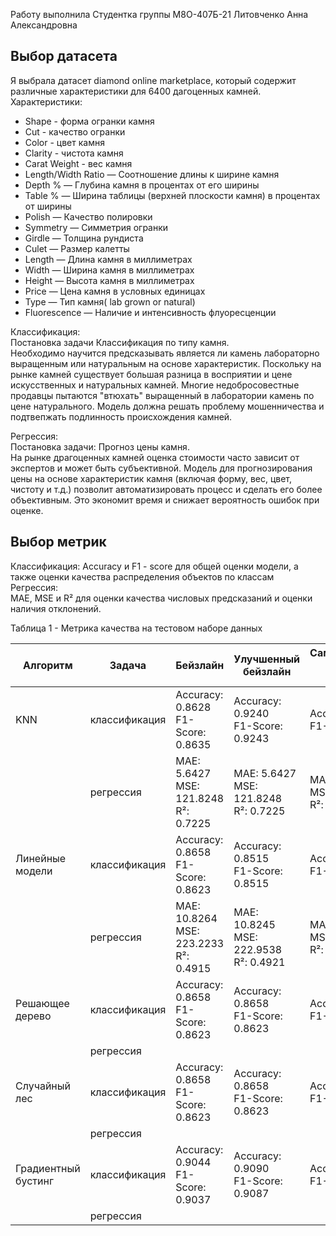 Работу выполнила
Студентка группы М8О-407Б-21
Литовченко Анна Александровна

## Выбор датасета
Я выбрала датасет diamond online marketplace, который содержит различные характеристики для 6400 дагоценных камней.  
Характеристики:  
* Shape - форма огранки камня  
* Cut - качество огранки
* Color - цвет камня
* Clarity - чистота камня
* Carat Weight - вес камня 
* Length/Width Ratio — Соотношение длины к ширине камня  
* Depth % — Глубина камня в процентах от его ширины  
* Table % — Ширина таблицы (верхней плоскости камня) в процентах от ширины  
* Polish — Качество полировки  
* Symmetry — Симметрия огранки  
* Girdle — Толщина рундиста  
* Culet — Размер калетты  
* Length — Длина камня в миллиметрах  
* Width — Ширина камня в миллиметрах  
* Height — Высота камня в миллиметрах  
* Price — Цена камня в условных единицах  
* Type — Тип камня( lab grown or natural)
* Fluorescence — Наличие и интенсивность флуоресценции

Классификация:  
Постановка задачи Классификация по типу камня.  
Необходимо научится предсказывать является ли камень лабораторно выращенным или натуральным на основе характеристик. Поскольку на рынке камней существует большая разница в восприятии и цене искусственных и натуральных камней. Многие недобросовестные продавцы пытаются "втюхать" выращенный в лаборатории камень по цене натурального. Модель должна решать проблему мошенничества и подтвепжать подлинность происхождения камней.

Регрессия:  
Постановка задачи: Прогноз цены камня.  
На рынке драгоценных камней оценка стоимости часто зависит от экспертов и может быть субъективной. Модель для прогнозирования цены на основе характеристик камня (включая форму, вес, цвет, чистоту и т.д.) позволит автоматизировать процесс и сделать его более объективным. Это экономит время и снижает вероятность ошибок при оценке.  

## Выбор метрик  
Классификация: 
Accuracy и F1 - score для общей оценки модели, а также оценки качества распределения объектов по классам  
Регрессия:  
MAE, MSE и R² для оценки качества числовых предсказаний и оценки наличия отклонений.  


Таблица 1 - Метрика качества на тестовом наборе данных

| Алгоритм            | Задача        | Бейзлайн                         | Улучшенный бейзлайн                | Самостоятельная реализация алгоритма                                   |
|---------------------|---------------|----------------------------------|------------------------------------|------------------------------------------------------------------------|
| KNN                 | классификация | Accuracy: 0.8628<br>F1-Score: 0.8635 | Accuracy: 0.9240<br>F1-Score: 0.9243 | Accuracy: 0.8743<br>F1-Score: 0.8748                                       |
|                     | регрессия     | MAE: 5.6427<br> MSE: 121.8248<br>R²: 0.7225  | MAE: 5.6427<br> MSE: 121.8248<br>R²: 0.7225             | MAE: 5.6422<br> MSE: 121.8234<br>R²: 0.7225                                                  |
| Линейные модели     | классификация | Accuracy: 0.8658<br>F1-Score: 0.8623   | Accuracy: 0.8515<br>F1-Score: 0.8515         | Accuracy: 0.8013<br>F1-Score: 0.8000                                                      |
|                     | регрессия     | MAE: 10.8264<br> MSE: 223.2233<br>R²: 0.4915  | MAE: 10.8245<br> MSE: 222.9538<br>R²: 0.4921   | MAE: 10.9413<br> MSE: 230.0575<br>R²: 0.4759      |
| Решающее дерево     | классификация | Accuracy: 0.8658<br>F1-Score: 0.8623                | Accuracy: 0.8658<br>F1-Score: 0.8623                   | Accuracy: 0.8658<br>F1-Score: 0.8623                                                      |
|                     | регрессия     |                       |                          |                                                              |
| Случайный лес       | классификация | Accuracy: 0.8658<br>F1-Score: 0.8623                 | Accuracy: 0.8658<br>F1-Score: 0.8623                   | Accuracy: 0.8658<br>F1-Score: 0.8623                                                     |
|                     | регрессия     |      |          |                                           |
| Градиентный бустинг | классификация | Accuracy: 0.9044<br>F1-Score: 0.9037   | Accuracy: 0.9090<br>F1-Score: 0.9087       | Accuracy: 0.7579<br>F1-Score: 0.7265 |
|                     | регрессия     |                       |                           |          |

